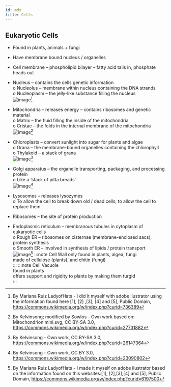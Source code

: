 ```yaml
---
id: mdx
title: Cells
---
```


## Eukaryotic Cells  
- Found in plants, animals + fungi  
- Have membrane bound nucleus / organelles  
- Cell membrane – phospholipid bilayer – fatty acid tails in, phosphate heads out  
- Nucleus – contains the cells genetic information  
	o Nucleolus – membrane within nucleus containing the DNA strands  
	o Nucleoplasm – the jelly-like substance filling the nucleus  
![image](https://user-images.githubusercontent.com/74820599/111037019-38174f80-841a-11eb-8adc-553122120117.png)[^1]  

- Mitochondria – releases energy – contains ribosomes and genetic material  
	o Matrix – the fluid filling the inside of the mitochondria  
	o Cristae – the folds in the internal membrane of the mitochondria  
![image](https://user-images.githubusercontent.com/74820599/111037088-8593bc80-841a-11eb-8338-99fc1e72097b.png)[^2]

- Chloroplasts – convert sunlight into sugar for plants and algae  
	o Grana – the membrane-bound organelles containing the chlorophyll  
	o Thylakoid – a stack of grana  
![image](https://user-images.githubusercontent.com/74820599/111037167-e6bb9000-841a-11eb-9525-c58a10ebfbe1.png)[^3]

- Golgi apparatus – the organelle transporting, packaging, and processing protein  
	o Like a ‘stack of pitta breads’  
![image](https://user-images.githubusercontent.com/74820599/111037211-0f438a00-841b-11eb-99e6-03b02118cc16.png)[^4]

- Lysosomes – releases lysozymes  
	o To allow the cell to break down old / dead cells, to allow the cell to replace them  
- Ribosomes – the site of protein production  
- Endoplasmic reticulum – membranous tubules in cytoplasm of eukaryotic cells  
	o Rough ER – ribosomes on cisternae (membrane-enclosed sacs), protein synthesis  
	o Smooth ER – involved in synthesis of lipids / protein transport  
![image](https://user-images.githubusercontent.com/74820599/111037276-4ca81780-841b-11eb-8c7f-b10dbac6c6ec.png)[^5]
:::note Cell Wall
only found in plants, algea, fungi  
made of cellulose (plants), and chitin (fungi)  
:::
:::note Cell Vacuole  
found in plants  
offers support and rigidity to plants by making them turgid  
:::




[^1]: By Mariana Ruiz LadyofHats - I did it myself with adobe ilustrator using the information found here [1], [2] ,[3], [4] and [5], Public Domain, https://commons.wikimedia.org/w/index.php?curid=736389
[^2]: By Kelvinsong; modified by Sowlos - Own work based on: Mitochondrion mini.svg, CC BY-SA 3.0, https://commons.wikimedia.org/w/index.php?curid=27731882
[^3]: By Kelvinsong - Own work, CC BY-SA 3.0, https://commons.wikimedia.org/w/index.php?curid=26147364
[^4]: By Kelvinsong - Own work, CC BY 3.0, https://commons.wikimedia.org/w/index.php?curid=23090802
[^5]: By Mariana Ruiz LadyofHats - I made it myself on adobe ilustrator based on the information found on this websites:[1], [2],[3],[4] and [5], Public Domain, https://commons.wikimedia.org/w/index.php?curid=6197500
